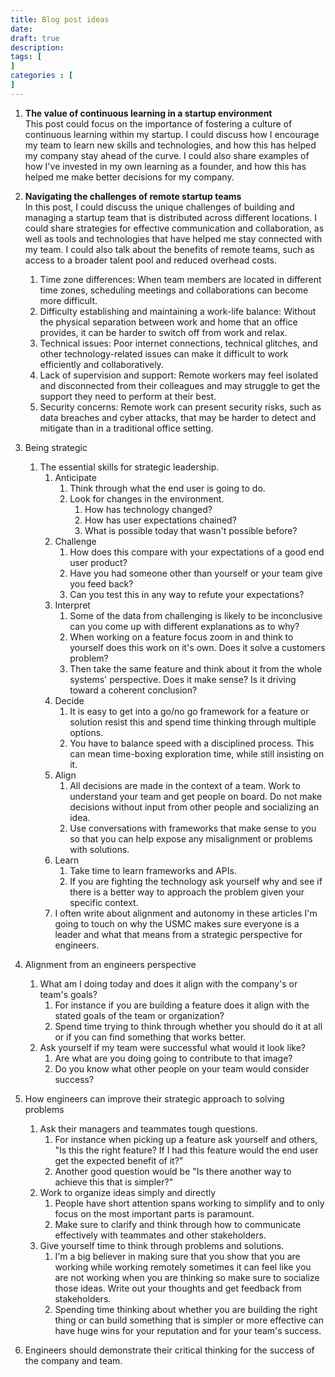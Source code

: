 ```yaml
---
title: Blog post ideas
date:
draft: true
description: 
tags: [
]
categories : [
]
---
```


1. **The value of continuous learning in a startup environment**  
   This post could focus on the importance of fostering a culture of continuous learning within my startup. I could discuss how I encourage my team to learn new skills and technologies, and how this has helped my company stay ahead of the curve. I could also share examples of how I've invested in my own learning as a founder, and how this has helped me make better decisions for my company.

2. **Navigating the challenges of remote startup teams**  
   In this post, I could discuss the unique challenges of building and managing a startup team that is distributed across different locations. I could share strategies for effective communication and collaboration, as well as tools and technologies that have helped me stay connected with my team. I could also talk about the benefits of remote teams, such as access to a broader talent pool and reduced overhead costs.
    1. Time zone differences: When team members are located in different time zones, scheduling meetings and collaborations can become more difficult.
    2. Difficulty establishing and maintaining a work-life balance: Without the physical separation between work and home that an office provides, it can be harder to switch off from work and relax.
    3. Technical issues: Poor internet connections, technical glitches, and other technology-related issues can make it difficult to work efficiently and collaboratively.
    4. Lack of supervision and support: Remote workers may feel isolated and disconnected from their colleagues and may struggle to get the support they need to perform at their best.
    5. Security concerns: Remote work can present security risks, such as data breaches and cyber attacks, that may be harder to detect and mitigate than in a traditional office setting.
3. Being strategic
   1. The essential skills for strategic leadership.
      1. Anticipate
         1. Think through what the end user is going to do.
         2. Look for changes in the environment.
            1. How has technology changed?
            2. How has user expectations chained?
            3. What is possible today that wasn't possible before?
      2. Challenge
         1. How does this compare with your expectations of a good end user product?
         2. Have you had someone other than yourself or your team give you feed back?
         3. Can you test this in any way to refute your expectations?
      3. Interpret
         1. Some of the data from challenging is likely to be inconclusive can you come up with different explanations as to why?
         2. When working on a feature focus zoom in and think to yourself does this work on it's own. Does it solve a customers problem?
         3. Then take the same feature and think about it from the whole systems' perspective. Does it make sense? Is it driving toward a coherent conclusion?
      4. Decide
         1. It is easy to get into a go/no go framework for a feature or solution resist this and spend time thinking through multiple options.
         2. You have to balance speed with a disciplined process. This can mean time-boxing exploration time, while still insisting on it.
      5. Align
         1. All decisions are made in the context of a team. Work to understand your team and get people on board. Do not make decisions without input from other people and socializing an idea.
         2. Use conversations with frameworks that make sense to you so that you can help expose any misalignment or problems with solutions.
      6. Learn
         1. Take time to learn frameworks and APIs.
         2. If you are fighting the technology ask yourself why and see if there is a better way to approach the problem given your specific context.
      7. I often write about alignment and autonomy in these articles I'm going to touch on why the USMC makes sure everyone is a leader and what that means from a strategic perspective for engineers.
4. Alignment from an engineers perspective
   1. What am I doing today and does it align with the company's or team's goals?
      1. For instance if you are building a feature does it align with the stated goals of the team or organization?
      2. Spend time trying to think through whether you should do it at all or if you can find something that works better.
   2. Ask yourself if my team were successful what would it look like?
      1. Are what are you doing going to contribute to that image?
      2. Do you know what other people on your team would consider success?
5. How engineers can improve their strategic approach to solving problems
   1. Ask their managers and teammates tough questions.
      1. For instance when picking up a feature ask yourself and others, "Is this the right feature? If I had this feature would the end user get the expected benefit of it?"
      2. Another good question would be "Is there another way to achieve this that is simpler?"
   2. Work to organize ideas simply and directly
      1. People have short attention spans working to simplify and to only focus on the most important parts is paramount.
      2. Make sure to clarify and think through how to communicate effectively with teammates and other stakeholders.
   3. Give yourself time to think through problems and solutions.
      1. I'm a big believer in making sure that you show that you are working while working remotely sometimes it can feel like you are not working when you are thinking so make sure to socialize those ideas. Write out your thoughts and get feedback from stakeholders.
      2. Spending time thinking about whether you are building the right thing or can build something that is simpler or more effective can have huge wins for your reputation and for your team's success.
6. Engineers should demonstrate their critical thinking for the success of the company and team.